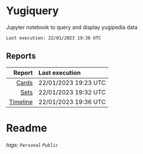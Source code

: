 # Yugiquery
Jupyter notebook to query and display yugipedia data

    Last execution: 22/01/2023 19:36 UTC

## Reports

|                    Report | Last execution       |
| -------------------------:|:-------------------- |
|       [Cards](Cards.html) | 22/01/2023 19:23 UTC |
|         [Sets](Sets.html) | 22/01/2023 19:32 UTC |
| [Timeline](Timeline.html) | 22/01/2023 19:36 UTC |


# Readme

###### tags: `Personal` `Public`
